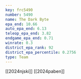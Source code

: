 ```yaml
---
key: frc5490
number: 5490
name: The Dark Byte
epa_end: 10.66
auto_epa_end: 6.13
teleop_epa_end: 3.82
endgame_epa_end: 0.71
winrate: 0.3
district_epa_rank: 92
district_epa_percentile: 0.2756
type: Team
---
```

[[2024njski]]
[[2024paben]]
